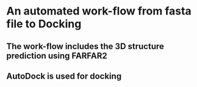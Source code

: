 # An automated work-flow from fasta file to Docking
## The work-flow includes the 3D structure prediction using FARFAR2
## AutoDock is used for docking
